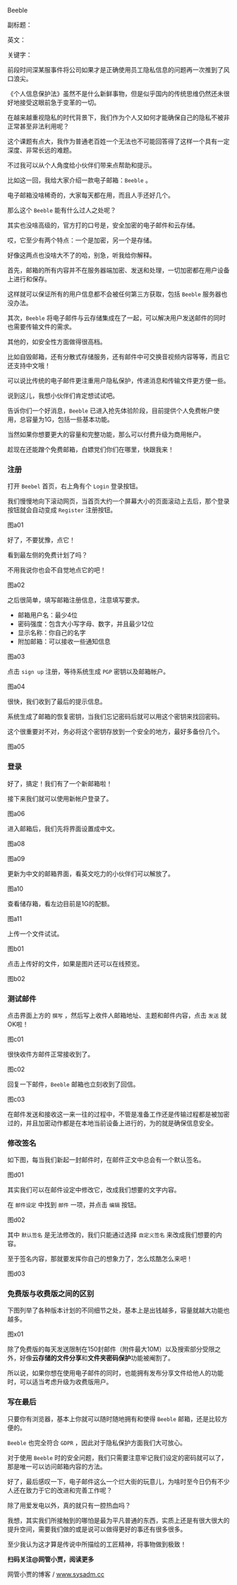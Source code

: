 Beeble

副标题：

英文：

关键字：



前段时间深某服事件将公司如果才是正确使用员工隐私信息的问题再一次推到了风口浪尖。

《个人信息保护法》虽然不是什么新鲜事物，但是似乎国内的传统思维仍然还未很好地接受这眼前急于变革的一切。

在越来越重视隐私的时代背景下，我们作为个人又如何才能确保自己的隐私不被非正常甚至非法利用呢？

这个课题有点大，我作为普通老百姓一个无法也不可能回答得了这样一个具有一定深度、非常长远的难题。

不过我可以从个人角度给小伙伴们带来点帮助和提示。

比如这一回，我给大家介绍一款电子邮箱：`Beeble` 。



电子邮箱没啥稀奇的，大家每天都在用，而且人手还好几个。

那么这个 `Beeble` 能有什么过人之处呢？

其实也没啥高级的，官方打的口号是，安全加密的电子邮件和云存储。

哎，它至少有两个特点：一个是加密，另一个是存储。



好像这两点也没啥大不了的哈，别急，听我给你解释。



首先，邮箱的所有内容并不在服务器端加密、发送和处理，一切加密都在用户设备上进行和保存。

这样就可以保证所有的用户信息都不会被任何第三方获取，包括 `Beeble` 服务器也没办法。



其次，`Beeble` 将电子邮件与云存储集成在了一起，可以解决用户发送邮件的同时也需要传输文件的需求。



其他的，如安全性方面做得很高档。

比如自毁邮箱，还有分散式存储服务，还有邮件中可交换音视频内容等等，而且它还支持中文哦！

可以说比传统的电子邮件更注重用户隐私保护，传递消息和传输文件更方便一些。



说到这儿，我想小伙伴们肯定想试试吧。

告诉你们一个好消息，`Beeble` 已进入抢先体验阶段，目前提供个人免费帐户使用，总容量为1G，包括一些基本功能。

当然如果你想要更大的容量和完整功能，那么可以付费升级为商用帐户。

趁现在还能蹭个免费邮箱，白嫖党们你们在哪里，快跟我来！



### 注册

打开 `Beebel` 首页，右上角有个 `Login` 登录按钮。

我们慢慢地向下滚动网页，当首页大约一个屏幕大小的页面滚动上去后，那个登录按钮就会自动变成 `Register` 注册按钮。

图a01



好了，不要犹豫，点它！

看到最左侧的免费计划了吗？

不用我说你也会不自觉地点它的吧！

图a02



之后很简单，填写邮箱注册信息，注意填写要求。

* 邮箱用户名：最少4位
* 密码强度：包含大小写字母、数字，并且最少12位
* 显示名称：你自己的名字
* 附加邮箱：可以接收一些通知信息

图a03



点击 `sign up` 注册，等待系统生成 `PGP` 密钥以及邮箱帐户。

图a04



很快，我们收到了最后的提示信息。

系统生成了邮箱的恢复密钥，当我们忘记密码后就可以用这个密钥来找回密码。

这个很重要对不对，务必将这个密钥存放到一个安全的地方，最好多备份几个。

图a05



### 登录

好了，搞定！我们有了一个新邮箱啦！

接下来我们就可以使用新帐户登录了。

图a06



进入邮箱后，我们先将界面设置成中文。

图a08

图a09



更新为中文的邮箱界面，看英文吃力的小伙伴们可以解放了。

图a10



查看储存箱，看左边目前是1G的配额。

图a11



上传一个文件试试。

图b01



点击上传好的文件，如果是图片还可以在线预览。

图b02



### 测试邮件

点击界面上方的 `撰写` ，然后写上收件人邮箱地址、主题和邮件内容，点击 `发送` 就OK啦！

图c01



很快收件方邮件正常接收到了。

图c02



回复一下邮件，`Beeble` 邮箱也立刻收到了回信。

图c03



在邮件发送和接收这一来一往的过程中，不管是准备工作还是传输过程都是被加密过的，并且加密动作都是在本地当前设备上进行的，为的就是确保信息安全。



### 修改签名

如下图，每当我们新起一封邮件时，在邮件正文中总会有一个默认签名。

图d01



其实我们可以在邮件设定中修改它，改成我们想要的文字内容。

在 `邮件设定` 中找到 `邮件` 一项，并点击 `编辑` 按钮。

图d02



其中 `默认签名` 是无法修改的，我们只能通过选择 `自定义签名` 来改成我们想要的内容。

至于签名内容，那就要发挥你自己的想象力了，怎么炫酷怎么来吧！

图d03



### 免费版与收费版之间的区别

下图列举了各种版本计划的不同细节之处，基本上是出钱越多，容量就越大功能也越多。

图x01



除了免费版的每天发送限制在150封邮件（附件最大10M）以及搜索部分受限之外，好像**云存储的文件分享**和**文件夹密码保护**功能被阉割了。

所以说，如果你想在使用电子邮件的同时，也能拥有发布分享文件给他人的功能时，可以适当考虑升级为收费版用户。



### 写在最后

只要你有浏览器，基本上你就可以随时随地拥有和使得 `Beeble` 邮箱，还是比较方便的。

`Beeble` 也完全符合 `GDPR` ，因此对于隐私保护方面我们大可放心。

对于使用 `Beeble` 时的安全问题，我们只需要注意牢记我们设定的密码就可以了，那是唯一可以访问邮箱内容的方法。



好了，最后感叹一下，电子邮件这么一个烂大街的玩意儿，为啥时至今日仍有不少人还在致力于它的改进和完善工作呢？

除了用爱发电以外，真的就只有一腔热血吗？

我想，其实我们所接触到的哪怕是最为平凡普通的东西，实质上还是有很大很大的提升空间，需要我们做的或是说可以做得更好的事还有很多很多。

至少我认为这才算是传说中所描绘的工匠精神，将事物做到极致！



**扫码关注@网管小贾，阅读更多**

网管小贾的博客 / www.sysadm.cc



